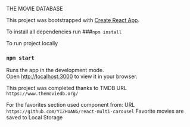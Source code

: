 THE MOVIE DATABASE

This project was bootstrapped with [Create React App](https://github.com/facebook/create-react-app).

To install all dependencies run ###`npm install`

To run project locally

### `npm start`

Runs the app in the development mode.\
Open [http://localhost:3000](http://localhost:3000) to view it in your browser.

This project was completed thanks to TMDB
URL `https://www.themoviedb.org/`

For the favorites section used component from:
URL `https://github.com/YIZHUANG/react-multi-carousel`
Favorite movies are saved to Local Storage
